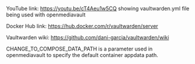 YouTube link: https://youtu.be/cT4Aeu1w5CQ showing vaultwarden.yml file being used with openmediavault

Docker Hub link: https://hub.docker.com/r/vaultwarden/server

Vaultwarden wiki: https://github.com/dani-garcia/vaultwarden/wiki

CHANGE_TO_COMPOSE_DATA_PATH is a parameter used in openmediavault to specify the default container appdata path.
